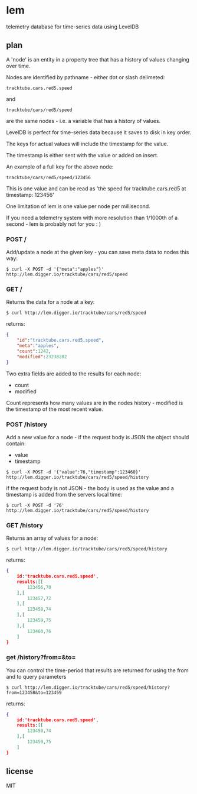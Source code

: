 lem
===

telemetry database for time-series data using LevelDB

## plan

A 'node' is an entity in a property tree that has a history of values changing over time.

Nodes are identified by pathname - either dot or slash delimeted:

```
tracktube.cars.red5.speed
```

and

```
tracktube/cars/red5/speed
```

are the same nodes - i.e. a variable that has a history of values.

LevelDB is perfect for time-series data because it saves to disk in key order.

The keys for actual values will include the timestamp for the value.

The timestamp is either sent with the value or added on insert.

An example of a full key for the above node:

```
tracktube/cars/red5/speed/123456
```

This is one value and can be read as 'the speed for tracktube.cars.red5 at timestamp: 123456'

One limitation of lem is one value per node per millisecond.

If you need a telemetry system with more resolution than 1/1000th of a second - lem is probably not for you : )


### POST /

Add/update a node at the given key - you can save meta data to nodes this way:

```
$ curl -X POST -d '{"meta":"apples"}' http://lem.digger.io/tracktube/cars/red5/speed
```

### GET /

Returns the data for a node at a key:

```
$ curl http://lem.digger.io/tracktube/cars/red5/speed
```

returns:

```json
{
	"id":"tracktube.cars.red5.speed",
	"meta":"apples",
	"count":1242,
	"modified":23238282
}
```

Two extra fields are added to the results for each node:

 * count
 * modified

Count represents how many values are in the nodes history - modified is the timestamp of the most recent value.

### POST /history

Add a new value for a node - if the request body is JSON the object should contain:

 * value
 * timestamp

```
$ curl -X POST -d '{"value":76,"timestamp":123460}' http://lem.digger.io/tracktube/cars/red5/speed/history
```

if the request body is not JSON - the body is used as the value and a timestamp is added from the servers local time:

```
$ curl -X POST -d '76' http://lem.digger.io/tracktube/cars/red5/speed/history
```

### GET /history

Returns an array of values for a node:

```
$ curl http://lem.digger.io/tracktube/cars/red5/speed/history
```

returns:

```json
{
	id:'tracktube.cars.red5.speed',
	results:[[
		123456,70
	],[
		123457,72
	],[
		123458,74
	],[
		123459,75
	],[
		123460,76
	]
}
```

### get /history?from=&to=

You can control the time-period that results are returned for using the from and to query parameters

```
$ curl http://lem.digger.io/tracktube/cars/red5/speed/history?from=123458&to=123459
```

returns:

```json
{
	id:'tracktube.cars.red5.speed',
	results:[[
		123458,74
	],[
		123459,75
	]
}
```

## license

MIT

